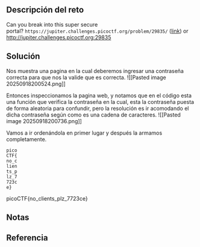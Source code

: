 ## Descripción del reto
Can you break into this super secure portal? `https://jupiter.challenges.picoctf.org/problem/29835/` ([link](https://jupiter.challenges.picoctf.org/problem/29835/)) or http://jupiter.challenges.picoctf.org:29835

## Solución
Nos muestra una pagina en la cual deberemos ingresar una contraseña correcta para que nos la valide que es correcta.
![[Pasted image 20250918200524.png]]

Entonces inspeccionamos la pagina web, y notamos que en el código esta una función que verifica la contraseña en la cual, esta la contraseña puesta de forma aleatoria para confundir, pero la resolución es ir acomodando el dicha contraseña según como es una cadena de caracteres.
![[Pasted image 20250918200736.png]]

Vamos a ir ordenándola en primer lugar y después la armamos completamente.
```
pico
CTF{
no_c
lien
ts_p
lz_7
723c
e}
```

picoCTF{no_clients_plz_7723ce}
## Notas


## Referencia

